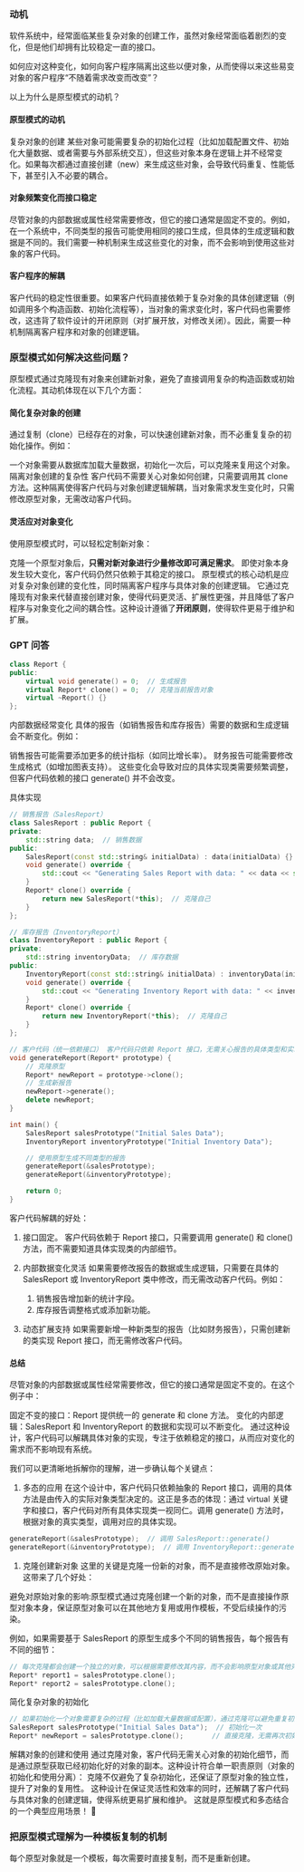 ### 动机
软件系统中，经常面临某些复杂对象的创建工作，虽然对象经常面临着剧烈的变化，但是他们却拥有比较稳定一直的接口。

如何应对这种变化，如何向客户程序隔离出这些以便对象，从而使得以来这些易变对象的客户程序“不随着需求改变而改变”？

以上为什么是原型模式的动机？

#### 原型模式的动机
复杂对象的创建
某些对象可能需要复杂的初始化过程（比如加载配置文件、初始化大量数据、或者需要与外部系统交互），但这些对象本身在逻辑上并不经常变化。如果每次都通过直接创建（new）来生成这些对象，会导致代码重复、性能低下，甚至引入不必要的耦合。

#### 对象频繁变化而接口稳定
尽管对象的内部数据或属性经常需要修改，但它的接口通常是固定不变的。例如，在一个系统中，不同类型的报告可能使用相同的接口生成，但具体的生成逻辑和数据是不同的。我们需要一种机制来生成这些变化的对象，而不会影响到使用这些对象的客户代码。

#### 客户程序的解耦
客户代码的稳定性很重要。如果客户代码直接依赖于复杂对象的具体创建逻辑（例如调用多个构造函数、初始化流程等），当对象的需求变化时，客户代码也需要修改，这违背了软件设计的开闭原则（对扩展开放，对修改关闭）。因此，需要一种机制隔离客户程序和对象的创建逻辑。

### 原型模式如何解决这些问题？
原型模式通过克隆现有对象来创建新对象，避免了直接调用复杂的构造函数或初始化流程。其动机体现在以下几个方面：

#### 简化复杂对象的创建
通过复制（clone）已经存在的对象，可以快速创建新对象，而不必重复复杂的初始化操作。例如：

一个对象需要从数据库加载大量数据，初始化一次后，可以克隆来复用这个对象。
隔离对象创建的复杂性
客户代码不需要关心对象如何创建，只需要调用其 clone 方法。这种隔离使得客户代码与对象创建逻辑解耦，当对象需求发生变化时，只需修改原型对象，无需改动客户代码。

#### 灵活应对对象变化
使用原型模式时，可以轻松定制新对象：

克隆一个原型对象后，**只需对新对象进行少量修改即可满足需求**。
即使对象本身发生较大变化，客户代码仍然只依赖于其稳定的接口。
原型模式的核心动机是应对复杂对象创建的变化性，同时隔离客户程序与具体对象的创建逻辑。
它通过克隆现有对象来代替直接创建对象，使得代码更灵活、扩展性更强，并且降低了客户程序与对象变化之间的耦合性。这种设计遵循了**开闭原则**，使得软件更易于维护和扩展。


### GPT 问答


```cpp
class Report {
public:
    virtual void generate() = 0;  // 生成报告
    virtual Report* clone() = 0;  // 克隆当前报告对象
    virtual ~Report() {}
};
```
内部数据经常变化
具体的报告（如销售报告和库存报告）需要的数据和生成逻辑会不断变化。例如：

销售报告可能需要添加更多的统计指标（如同比增长率）。
财务报告可能需要修改生成格式（如增加图表支持）。
这些变化会导致对应的具体实现类需要频繁调整，但客户代码依赖的接口 generate() 并不会改变。

具体实现
```cpp
// 销售报告（SalesReport）
class SalesReport : public Report {
private:
    std::string data;  // 销售数据
public:
    SalesReport(const std::string& initialData) : data(initialData) {}
    void generate() override {
        std::cout << "Generating Sales Report with data: " << data << std::endl;
    }
    Report* clone() override {
        return new SalesReport(*this);  // 克隆自己
    }
};

// 库存报告（InventoryReport）
class InventoryReport : public Report {
private:
    std::string inventoryData;  // 库存数据
public:
    InventoryReport(const std::string& initialData) : inventoryData(initialData) {}
    void generate() override {
        std::cout << "Generating Inventory Report with data: " << inventoryData << std::endl;
    }
    Report* clone() override {
        return new InventoryReport(*this);  // 克隆自己
    }
};

// 客户代码（统一依赖接口） 客户代码只依赖 Report 接口，无需关心报告的具体类型和实现：
void generateReport(Report* prototype) {
    // 克隆原型
    Report* newReport = prototype->clone();
    // 生成新报告
    newReport->generate();
    delete newReport;
}

int main() {
    SalesReport salesPrototype("Initial Sales Data");
    InventoryReport inventoryPrototype("Initial Inventory Data");

    // 使用原型生成不同类型的报告
    generateReport(&salesPrototype);
    generateReport(&inventoryPrototype);

    return 0;
}

```
客户代码解耦的好处：
1. 接口固定。
   客户代码依赖于 Report 接口，只需要调用 generate() 和 clone() 方法，而不需要知道具体实现类的内部细节。

2. 内部数据变化灵活
   如果需要修改报告的数据或生成逻辑，只需要在具体的 SalesReport 或 InventoryReport 类中修改，而无需改动客户代码。例如：

   1. 销售报告增加新的统计字段。
   2. 库存报告调整格式或添加新功能。

3. 动态扩展支持
   如果需要新增一种新类型的报告（比如财务报告），只需创建新的类实现 Report 接口，而无需修改客户代码。

#### 总结
尽管对象的内部数据或属性经常需要修改，但它的接口通常是固定不变的。在这个例子中：

固定不变的接口：Report 提供统一的 generate 和 clone 方法。
变化的内部逻辑：SalesReport 和 InventoryReport 的数据和实现可以不断变化。
通过这种设计，客户代码可以解耦具体对象的实现，专注于依赖稳定的接口，从而应对变化的需求而不影响现有系统。


<!-- 您说：
这个是多态的应用，传进来不同的类型对象，调用它实际的方法。
只不过并没有修改原始的指针，而是克隆了一份新的，
这样就不用初始化一个复杂的指针对象，我这么理解对么。 -->

<!-- ChatGPT 说：
是的，你的理解是对的！这确实是多态的一个应用，同时结合了原型模式的思想，
通过克隆机制实现了对象的复用和独立性。 -->

我们可以更清晰地拆解你的理解，进一步确认每个关键点：

1. 多态的应用
在这个设计中，客户代码只依赖抽象的 Report 接口，调用的具体方法是由传入的实际对象类型决定的。这正是多态的体现：通过 virtual 关键字和接口，客户代码对所有具体实现类一视同仁。调用 generate() 方法时，根据对象的真实类型，调用对应的具体实现。
```cpp
generateReport(&salesPrototype);  // 调用 SalesReport::generate()
generateReport(&inventoryPrototype);  // 调用 InventoryReport::generate()
```

1. 克隆创建新对象
这里的关键是克隆一份新的对象，而不是直接修改原始对象。这带来了几个好处：

避免对原始对象的影响:原型模式通过克隆创建一个新的对象，而不是直接操作原型对象本身，保证原型对象可以在其他地方复用或用作模板，不受后续操作的污染。

例如，如果需要基于 SalesReport 的原型生成多个不同的销售报告，每个报告有不同的细节：

```cpp
// 每次克隆都会创建一个独立的对象，可以根据需要修改其内容，而不会影响原型对象或其他克隆实例。
Report* report1 = salesPrototype.clone();
Report* report2 = salesPrototype.clone();
```

简化复杂对象的初始化
```cpp
// 如果初始化一个对象需要复杂的过程（比如加载大量数据或配置），通过克隆可以避免重复初始化
SalesReport salesPrototype("Initial Sales Data");  // 初始化一次
Report* newReport = salesPrototype.clone();       // 直接克隆，无需再次初始化
```

解耦对象的创建和使用
通过克隆对象，客户代码无需关心对象的初始化细节，而是通过原型获取已经初始化好的对象的副本。这种设计符合单一职责原则（对象的初始化和使用分离）：
克隆不仅避免了复杂初始化，还保证了原型对象的独立性，提升了对象的复用性。
这种设计在保证灵活性和效率的同时，还解耦了客户代码与具体对象的创建逻辑，使得系统更易扩展和维护。
这就是原型模式和多态结合的一个典型应用场景！ 🎉


### 把原型模式理解为一种模板复制的机制
每个原型对象就是一个模板，每次需要时直接复制，而不是重新创建。